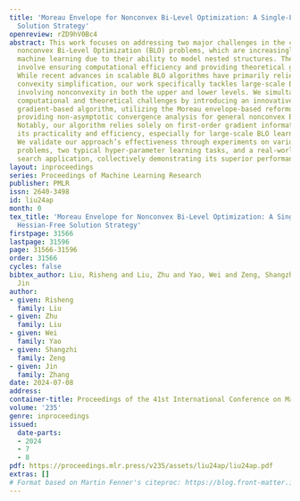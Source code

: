 ```yaml
---
title: 'Moreau Envelope for Nonconvex Bi-Level Optimization: A Single-Loop and Hessian-Free
  Solution Strategy'
openreview: rZD9hV0Bc4
abstract: This work focuses on addressing two major challenges in the context of large-scale
  nonconvex Bi-Level Optimization (BLO) problems, which are increasingly applied in
  machine learning due to their ability to model nested structures. These challenges
  involve ensuring computational efficiency and providing theoretical guarantees.
  While recent advances in scalable BLO algorithms have primarily relied on lower-level
  convexity simplification, our work specifically tackles large-scale BLO problems
  involving nonconvexity in both the upper and lower levels. We simultaneously address
  computational and theoretical challenges by introducing an innovative single-loop
  gradient-based algorithm, utilizing the Moreau envelope-based reformulation, and
  providing non-asymptotic convergence analysis for general nonconvex BLO problems.
  Notably, our algorithm relies solely on first-order gradient information, enhancing
  its practicality and efficiency, especially for large-scale BLO learning tasks.
  We validate our approach’s effectiveness through experiments on various synthetic
  problems, two typical hyper-parameter learning tasks, and a real-world neural architecture
  search application, collectively demonstrating its superior performance.
layout: inproceedings
series: Proceedings of Machine Learning Research
publisher: PMLR
issn: 2640-3498
id: liu24ap
month: 0
tex_title: 'Moreau Envelope for Nonconvex Bi-Level Optimization: A Single-Loop and
  Hessian-Free Solution Strategy'
firstpage: 31566
lastpage: 31596
page: 31566-31596
order: 31566
cycles: false
bibtex_author: Liu, Risheng and Liu, Zhu and Yao, Wei and Zeng, Shangzhi and Zhang,
  Jin
author:
- given: Risheng
  family: Liu
- given: Zhu
  family: Liu
- given: Wei
  family: Yao
- given: Shangzhi
  family: Zeng
- given: Jin
  family: Zhang
date: 2024-07-08
address:
container-title: Proceedings of the 41st International Conference on Machine Learning
volume: '235'
genre: inproceedings
issued:
  date-parts:
  - 2024
  - 7
  - 8
pdf: https://proceedings.mlr.press/v235/assets/liu24ap/liu24ap.pdf
extras: []
# Format based on Martin Fenner's citeproc: https://blog.front-matter.io/posts/citeproc-yaml-for-bibliographies/
---
```

